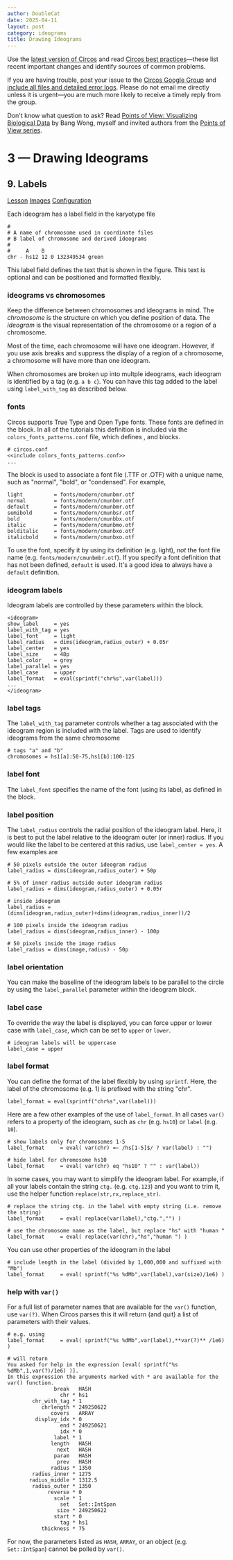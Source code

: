 ```yaml
---
author: DoubleCat
date: 2025-04-11
layout: post
category: ideograms
title: Drawing Ideograms
---
```


Use the [latest version of Circos](/software/download/circos/) and read
[Circos best
practices](/documentation/tutorials/reference/best_practices/)—these list
recent important changes and identify sources of common problems.

If you are having trouble, post your issue to the [Circos Google
Group](https://groups.google.com/group/circos-data-visualization) and [include
all files and detailed error logs](/support/support/). Please do not email me
directly unless it is urgent—you are much more likely to receive a timely
reply from the group.

Don't know what question to ask? Read [Points of View: Visualizing Biological
Data](https://www.nature.com/nmeth/journal/v9/n12/full/nmeth.2258.html) by
Bang Wong, myself and invited authors from the [Points of View
series](https://mk.bcgsc.ca/pointsofview).

# 3 — Drawing Ideograms

## 9\. Labels

[Lesson](/documentation/tutorials/ideograms/labels/lesson)
[Images](/documentation/tutorials/ideograms/labels/images)
[Configuration](/documentation/tutorials/ideograms/labels/configuration)

Each ideogram has a label field in the karyotype file

    
    
    #
    # A name of chromosome used in coordinate files
    # B label of chromosome and derived ideograms
    #
    #     A    B
    chr - hs12 12 0 132349534 green
    

This label field defines the text that is shown in the figure. This text is
optional and can be positioned and formatted flexibly.

### ideograms vs chromosomes

Keep the difference between chromosomes and ideograms in mind. The
_chromosome_ is the structure on which you define position of data. The
_ideogram_ is the visual representation of the chromosome or a region of a
chromosome.

Most of the time, each chromosome will have one ideogram. However, if you use
axis breaks and suppress the display of a region of a chromosome, a chromosome
will have more than one ideogram.

When chromosomes are broken up into multple ideograms, each ideogram is
identified by a tag (e.g. `a b c`). You can have this tag added to the label
using `label_with_tag` as described below.

### fonts

Circos supports True Type and Open Type fonts. These fonts are defined in the
<font> block. In all of the tutorials this definition is included via the
`colors_fonts_patterns.conf` file, which defines <fonts>, <colors> and
<patterns> blocks.

    
    
    # circos.conf
    <<include colors_fonts_patterns.conf>>
    ...
    

The <font> block is used to associate a font file (.TTF or .OTF) with a unique
name, such as "normal", "bold", or "condensed". For example,

    
    
    light          = fonts/modern/cmunbmr.otf
    normal         = fonts/modern/cmunbmr.otf
    default        = fonts/modern/cmunbmr.otf
    semibold       = fonts/modern/cmunbsr.otf
    bold           = fonts/modern/cmunbbx.otf
    italic         = fonts/modern/cmunbmo.otf
    bolditalic     = fonts/modern/cmunbxo.otf
    italicbold     = fonts/modern/cmunbxo.otf
    

To use the font, specify it by using its definition (e.g. light), _not_ the
font file name (e.g. `fonts/modern/cmunbmbr.otf`). If you specify a font
definition that has not been defined, `default` is used. It's a good idea to
always have a `default` definition.

### ideogram labels

Ideogram labels are controlled by these parameters within the <ideogram>
block.

    
    
    <ideogram>
    show_label     = yes
    label_with_tag = yes
    label_font     = light
    label_radius   = dims(ideogram,radius_outer) + 0.05r
    label_center   = yes
    label_size     = 48p
    label_color    = grey
    label_parallel = yes
    label_case     = upper 
    label_format   = eval(sprintf("chr%s",var(label)))
    ...
    </ideogram>
    

### label tags

The `label_with_tag` parameter controls whether a tag associated with the
ideogram region is included with the label. Tags are used to identify
ideograms from the same chromosome

    
    
    # tags "a" and "b"
    chromosomes = hs1[a]:50-75,hs1[b]:100-125
    

### label font

The `label_font` specifies the name of the font (using its label, as defined
in the <fonts> block.

### label position

The `label_radius` controls the radial position of the ideogram label. Here,
it is best to put the label relative to the ideogram outer (or inner) radius.
If you would like the label to be centered at this radius, use `label_center =
yes`. A few examples are

    
    
    # 50 pixels outside the outer ideogram radius
    label_radius = dims(ideogram,radius_outer) + 50p
    
    # 5% of inner radius outside outer ideogram radius
    label_radius = dims(ideogram,radius_outer) + 0.05r
    
    # inside ideogram
    label_radius = (dims(ideogram,radius_outer)+dims(ideogram,radius_inner))/2
    
    # 100 pixels inside the ideogram radius
    label_radius = dims(ideogram,radius_inner) - 100p
    
    # 50 pixels inside the image radius
    label_radius = dims(image,radius) - 50p
    

### label orientation

You can make the baseline of the ideogram labels to be parallel to the circle
by using the `label_parallel` parameter within the ideogram block.

### label case

To override the way the label is displayed, you can force upper or lower case
with `label_case`, which can be set to `upper` or `lower`.

    
    
    # ideogram labels will be uppercase
    label_case = upper
    

### label format

You can define the format of the label flexibly by using `sprintf`. Here, the
label of the chromosome (e.g. 1) is prefixed with the string "chr".

    
    
    label_format = eval(sprintf("chr%s",var(label)))
    

Here are a few other examples of the use of `label_format`. In all cases
`var()` refers to a property of the ideogram, such as `chr` (e.g. `hs10`) or
`label` (e.g. `10`).

    
    
    # show labels only for chromosomes 1-5
    label_format     = eval( var(chr) =~ /hs[1-5]$/ ? var(label) : "")
    
    # hide label for chromosome hs10
    label_format     = eval( var(chr) eq "hs10" ? "" : var(label))
    

In some cases, you may want to simplify the ideogram label. For example, if
all your labels contain the string `ctg.` (e.g. `ctg.123`) and you want to
trim it, use the helper function `replace(str,rx,replace_str)`.

    
    
    # replace the string ctg. in the label with empty string (i.e. remove the string)
    label_format     = eval( replace(var(label),"ctg.","") )
    
    # use the chromosome name as the label, but replace "hs" with "human "
    label_format     = eval( replace(var(chr),"hs","human ") )
    

You can use other properties of the ideogram in the label

    
    
    # include length in the label (divided by 1,000,000 and suffixed with "Mb")
    label_format     = eval( sprintf("%s %dMb",var(label),var(size)/1e6) )
    

### help with `var()`

For a full list of parameter names that are available for the `var()`
function, use `var(?)`. When Circos parses this it will return (and quit) a
list of parameters with their values.

    
    
    # e.g. using
    label_format     = eval( sprintf("%s %dMb",var(label),**var(?)** /1e6) )
    
    # will return
    You asked for help in the expression [eval( sprintf("%s %dMb",1,var(?)/1e6) )].
    In this expression the arguments marked with * are available for the var() function.
                   break   HASH
                     chr * hs1
            chr_with_tag * 1
               chrlength * 249250622
                  covers   ARRAY
             display_idx * 0
                     end * 249250621
                     idx * 0
                   label * 1
                  length   HASH
                    next   HASH
                   param   HASH
                    prev   HASH
                  radius * 1350
            radius_inner * 1275
           radius_middle * 1312.5
            radius_outer * 1350
                 reverse * 0
                   scale * 1
                     set   Set::IntSpan
                    size * 249250622
                   start * 0
                     tag * hs1
               thickness * 75
    

For now, the parameters listed as `HASH`, `ARRAY`, or an object (e.g.
`Set::IntSpan`) cannot be polled by `var()`.

